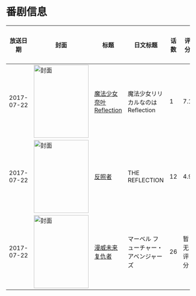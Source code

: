 # 番剧信息

|放送日期|封面|标题|日文标题|话数|评分|评分人数|
|---|---|---|---|---|---|---|
|2017-07-22|<img src="//lain.bgm.tv/pic/cover/c/31/7e/68284_8yMFM.jpg" alt="封面" style="width:150px;height:200px;object-fit:cover;">|[魔法少女奈叶 Reflection](https://bangumi.tv/subject/68284)|魔法少女リリカルなのは Reflection|1|7.1|738人评分|
|2017-07-22|<img src="//lain.bgm.tv/pic/cover/c/d7/85/151974_j3a4I.jpg" alt="封面" style="width:150px;height:200px;object-fit:cover;">|[反照者](https://bangumi.tv/subject/151974)|THE REFLECTION|12|4.9|94人评分|
|2017-07-22|<img src="//lain.bgm.tv/pic/cover/c/d7/a3/210324_K64PN.jpg" alt="封面" style="width:150px;height:200px;object-fit:cover;">|[漫威未来复仇者](https://bangumi.tv/subject/210324)|マーベル フューチャー・アベンジャーズ|26|暂无评分|少于10人评分|
